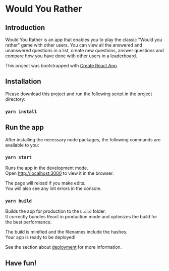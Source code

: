 # Would You Rather

## Introduction

Would You Rather is an app that enables you to play the classic "Would you rather" game with other users. You can view all the answered and unanswered questions in a list, create new questions, answer questions and compare how you have done with other users in a leaderboard.

This project was bootstrapped with [Create React App](https://github.com/facebook/create-react-app).

## Installation

Please download this project and run the following script in the project directory:

### `yarn install`

## Run the app

After installing the necessary node packages, the following commands are available to you:

### `yarn start`

Runs the app in the development mode.<br />
Open [http://localhost:3000](http://localhost:3000) to view it in the browser.

The page will reload if you make edits.<br />
You will also see any lint errors in the console.

### `yarn build`

Builds the app for production to the `build` folder.<br />
It correctly bundles React in production mode and optimizes the build for the best performance.

The build is minified and the filenames include the hashes.<br />
Your app is ready to be deployed!

See the section about [deployment](https://facebook.github.io/create-react-app/docs/deployment) for more information.

## Have fun!
